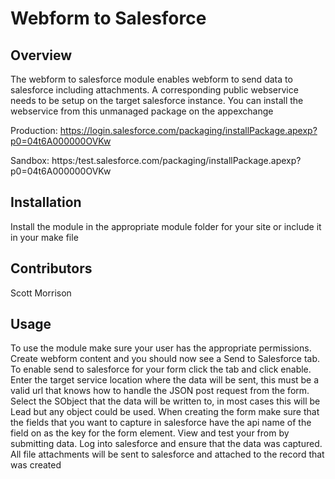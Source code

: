 Webform to Salesforce
===

## Overview 

The webform to salesforce module enables webform to send data to salesforce including attachments. A corresponding public webservice needs to be setup on the target salesforce instance. You can install the webservice from this unmanaged package on the appexchange

Production:
https://login.salesforce.com/packaging/installPackage.apexp?p0=04t6A000000OVKw

Sandbox:
https:/test.salesforce.com/packaging/installPackage.apexp?p0=04t6A000000OVKw

## Installation 

Install the module in the appropriate module folder for your site or include it in your make file 

## Contributors

Scott Morrison

## Usage

To use the module make sure your user has the appropriate permissions. Create webform content and you should now see a Send to Salesforce tab. To enable send to salesforce for your form click the tab and click enable. Enter the target service location where the data will be sent, this must be a valid url that knows how to handle the JSON post request from the form. Select the SObject that the data will be written to, in most cases this will be Lead but any object could be used. When creating the form make sure that the fields that you want to capture in salesforce have the api name of the field on as the key for the form element. View and test your from by submitting data. Log into salesforce and ensure that the data was captured. All file attachments will be sent to salesforce and attached to the record that was created 